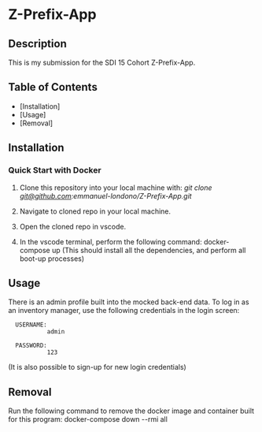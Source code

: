 # Z-Prefix-App




## Description

This is my submission for the SDI 15 Cohort Z-Prefix-App.


## Table of Contents

- [Installation]
- [Usage]
- [Removal]



## Installation

### Quick Start with Docker


1. Clone this repository into your local machine with:       *git clone git@github.com:emmanuel-londono/Z-Prefix-App.git*

2. Navigate to cloned repo in your local machine.

3. Open the cloned repo in vscode.

4. In the vscode terminal, perform the following command:   docker-compose up
(This should install all the dependencies, and perform all boot-up processes)


## Usage

There is an admin profile built into the mocked back-end data. To log in as an inventory manager, use the following credentials in the login screen:

      USERNAME:
               admin
               
      PASSWORD:
               123

(It is also possible to sign-up for new login credentials) 

## Removal

Run the following command to remove the docker image and container built for this program: docker-compose down --rmi all



